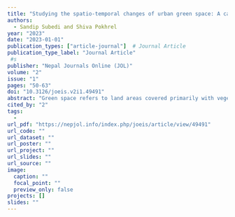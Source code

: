 ```yaml
---
title: "Studying the spatio-temporal changes of urban green space: A case study of Pokhara Metropolitan City"
authors:
  - Sandip Subedi and Shiva Pokhrel
year: "2023"
date: "2023-01-01"
publication_types: ["article-journal"]  # Journal Article
publication_type_label: "Journal Article"
 #s
publisher: "Nepal Journals Online (JOL)"
volume: "2"
issue: "1"
pages: "50-63"
doi: "10.3126/joeis.v2i1.49491"
abstract: "Green space refers to land areas covered primarily with vegetation, including parks, gardens, nature reserves, and other similar areas. These spaces offer various benefits such as supporting biodiversity, enhancing air and water quality, promoting mental and physical well-being, providing opportunities for recreation and social interaction, and improving the overall beauty of the environment. To assess the dynamics of green space in Pokhara Metropolitan City (PMC), maximum likelihood classification and normalized difference vegetation index (NDVI) methods were utilized to analyze satellite imagery. The study showed two distinct patterns of urban green space, with the green space in the central city gradually decreasing, while the nearby suburban and remote areas of PMC experienced an increase as agricultural land was transformed into grassland due to population migration. Consequently, the area of moderately healthy vegetation increased, while healthy vegetation decreased from 4926 hectares (10.61% of total area) to 2535 hectares (5.46% of total area). Additionally, the area of no vegetation such as urban areas increased from 1.8% to 2.17%. An accuracy assessment was used to validate the analyzed data, resulting in an overall accuracy of 81.91% and a Kappa coefficient of 0.63. The primary factors contributing to the loss of green spaces were urban growth and population growth within the inner metropolis. Therefore, it is crucial to maintain PMC's green areas and give more attention to this issue while developing municipal plans and policies in the future."
cited_by: "2"
tags:
  - 
url_pdf: "https://nepjol.info/index.php/joeis/article/view/49491"
url_code: ""
url_dataset: ""
url_poster: ""
url_project: ""
url_slides: ""
url_source: ""
image:
  caption: ""
  focal_point: ""
  preview_only: false
projects: []
slides: ""
---
```

